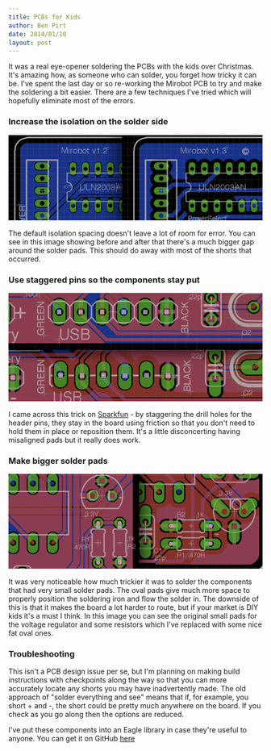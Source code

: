 ```yaml
---
title: PCBs for Kids
author: Ben Pirt
date: 2014/01/10
layout: post
---
```


It was a real eye-opener soldering the PCBs with the kids over Christmas. It's amazing how, as someone who can solder, you forget how tricky it can be. I've spent the last day or so re-working the Mirobot PCB to try and make the soldering a bit easier. There are a few techniques I've tried which will hopefully eliminate most of the errors.

### Increase the isolation on the solder side

![Increased isolation](/assets/blog/kids-pcbs/isolation.png "Increased isolation")

The default isolation spacing doesn't leave a lot of room for error. You can see in this image showing before and after that there's a much bigger gap around the solder pads. This should do away with most of the shorts that occurred.


### Use staggered pins so the components stay put

![Staggered pins](/assets/blog/kids-pcbs/staggered.png "Staggered pins")

I came across this trick on [Sparkfun](https://www.sparkfun.com/tutorials/114) - by staggering the drill holes for the header pins, they stay in the board using friction so that you don't need to hold them in place or reposition them. It's a little disconcerting having misaligned pads but it really does work.


### Make bigger solder pads

![Bigger pads](/assets/blog/kids-pcbs/big_pads.png "Bigger pads")

It was very noticeable how much trickier it was to solder the components that had very small solder pads. The oval pads give much more space to properly position the soldering iron and flow the solder in. The downside of this is that it makes the board a lot harder to route, but if your market is DIY kids it's a must I think. In this image you can see the original small pads for the voltage regulator and some resistors which I've replaced with some nice fat oval ones.


### Troubleshooting

This isn't a PCB design issue per se, but I'm planning on making build instructions with checkpoints along the way so that you can more accurately locate any shorts you may have inadvertently made. The old approach of "solder everything and see" means that if, for example, you short + and -, the short could be pretty much anywhere on the board. If you check as you go along then the options are reduced.

I've put these components into an Eagle library in case they're useful to anyone. You can get it on GitHub [here](https://github.com/bjpirt/eagle_libraries/tree/master/Child-Friendly)